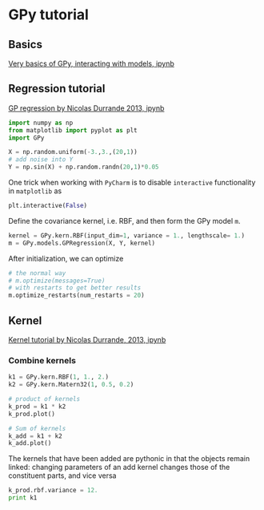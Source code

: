 <!-- toc -->

# GPy tutorial

## Basics
[Very basics of GPy, interacting with models, ipynb](http://nbviewer.ipython.org/github/SheffieldML/notebook/blob/master/GPy/models_basic.ipynb)

## Regression tutorial
[GP regression by Nicolas Durrande 2013, ipynb](http://nbviewer.ipython.org/github/SheffieldML/notebook/blob/master/GPy/basic_gp.ipynb)

```python
import numpy as np
from matplotlib import pyplot as plt
import GPy

X = np.random.uniform(-3.,3.,(20,1))
# add noise into Y
Y = np.sin(X) + np.random.randn(20,1)*0.05
```
One trick when working with `PyCharm` is to disable `interactive` functionality in `matplotlib` as 
```python
plt.interactive(False)
```

Define the covariance kernel, i.e. RBF, and then form the GPy model `m`. 
```python
kernel = GPy.kern.RBF(input_dim=1, variance = 1., lengthscale= 1.)
m = GPy.models.GPRegression(X, Y, kernel)
```
After initialization, we can optimize
```python
# the normal way
# m.optimize(messages=True)
# with restarts to get better results
m.optimize_restarts(num_restarts = 20)
```

## Kernel
[Kernel tutorial by Nicolas Durrande, 2013, ipynb](http://nbviewer.ipython.org/github/SheffieldML/notebook/blob/master/GPy/basic_kernels.ipynb)

### Combine kernels
```python
k1 = GPy.kern.RBF(1, 1., 2.)
k2 = GPy.kern.Matern32(1, 0.5, 0.2)

# product of kernels
k_prod = k1 * k2
k_prod.plot()

# Sum of kernels
k_add = k1 + k2
k_add.plot()
```
The kernels that have been added are pythonic in that the objects remain linked: changing parameters of an add kernel changes those of the constituent parts, and vice versa
```python
k_prod.rbf.variance = 12.
print k1
```


